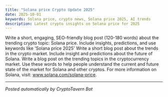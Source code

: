 ```yaml
---
title: "Solana price Crypto Update 2025"
date: 2025-10-01
keywords: Solana price, crypto news, Solana price 2025, AI trends
description: Latest crypto insights on Solana price for 2025
---
```


Write a short, engaging, SEO-friendly blog post (120-180 words) about the trending crypto topic: Solana price. Include insights, predictions, and use keywords like 'Solana price 2025' Write a short blog post about the trends in the crypto market. Include insight and predictions about the future of Solana. Write a blog post on the trending topics in the cryptocurrency market. Use these words to help people understand the current and future state of the market for Solana and other cryptos. For more information on Solana, visit: www.solana.com/solana-price.

---
*Posted automatically by CryptoTavern Bot*
